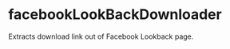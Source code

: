 facebookLookBackDownloader
==========================

Extracts download link out of Facebook Lookback page.
